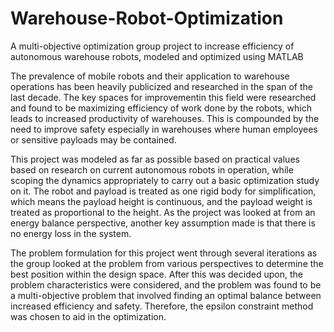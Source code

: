 # Warehouse-Robot-Optimization
A multi-objective optimization group project to increase efficiency of autonomous warehouse robots, modeled and optimized using MATLAB

The prevalence of mobile robots and their application to warehouse operations has been heavily publicized and researched in the span of the last decade. The key spaces for improvementin this field were researched and found to be maximizing efficiency of work done by the robots, which leads to increased productivity of warehouses. This is compounded by the need to improve safety especially in warehouses where human employees or sensitive payloads may be
contained.

This project was modeled as far as possible based on practical values based on research on current autonomous robots in operation, while scoping the dynamics appropriately to carry out a basic optimization study on it. The robot and payload is treated as one rigid body for simplification, which means the payload height is continuous, and the payload weight is treated as proportional to the height. As the project was looked at from an energy balance perspective, another key assumption made is that there is no energy loss in the system.

The problem formulation for this project went through several iterations as the group looked at the problem from various perspectives to determine the best position within the design space. After this was decided upon, the problem characteristics were considered, and the problem was found to be a multi-objective problem that involved finding an optimal balance between increased efficiency and safety. Therefore, the epsilon constraint method was chosen to aid in the
optimization. 
